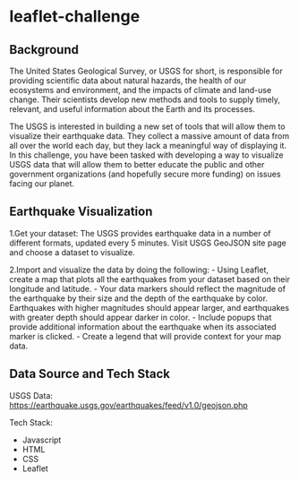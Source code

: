 # leaflet-challenge

## Background
The United States Geological Survey, or USGS for short, is responsible for providing scientific data about natural hazards, the health of our ecosystems and environment, and the impacts of climate and land-use change. Their scientists develop new methods and tools to supply timely, relevant, and useful information about the Earth and its processes.

The USGS is interested in building a new set of tools that will allow them to visualize their earthquake data. They collect a massive amount of data from all over the world each day, but they lack a meaningful way of displaying it. In this challenge, you have been tasked with developing a way to visualize USGS data that will allow them to better educate the public and other government organizations (and hopefully secure more funding) on issues facing our planet.

## Earthquake Visualization
1.Get your dataset:
  The USGS provides earthquake data in a number of different formats, updated every 5 minutes. Visit USGS GeoJSON site page 
  and choose a dataset to visualize.

2.Import and visualize the data by doing the following:
    - Using Leaflet, create a map that plots all the earthquakes from your dataset based on their longitude and latitude.
    - Your data markers should reflect the magnitude of the earthquake by their size and the depth of the earthquake by color. Earthquakes with higher magnitudes should appear larger, and 
      earthquakes with greater depth should appear darker in color.
    - Include popups that provide additional information about the earthquake when its associated marker is clicked.
    - Create a legend that will provide context for your map data.

## Data Source and Tech Stack
USGS Data:
    https://earthquake.usgs.gov/earthquakes/feed/v1.0/geojson.php

Tech Stack:
  - Javascript
  - HTML
  - CSS
  - Leaflet
